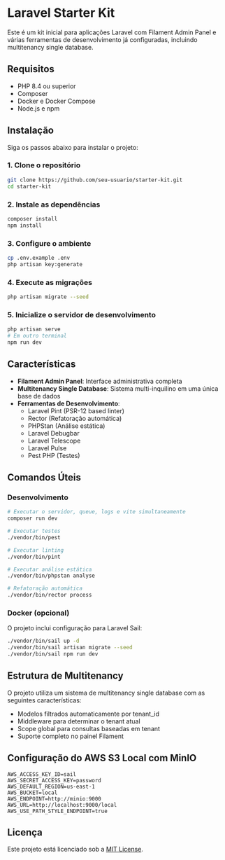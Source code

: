 # Laravel Starter Kit

Este é um kit inicial para aplicações Laravel com Filament Admin Panel e várias ferramentas de desenvolvimento já configuradas, incluindo multitenancy single database.

## Requisitos

- PHP 8.4 ou superior
- Composer
- Docker e Docker Compose
- Node.js e npm

## Instalação

Siga os passos abaixo para instalar o projeto:

### 1. Clone o repositório

```bash
git clone https://github.com/seu-usuario/starter-kit.git
cd starter-kit
```

### 2. Instale as dependências

```bash
composer install
npm install
```

### 3. Configure o ambiente

```bash
cp .env.example .env
php artisan key:generate
```

### 4. Execute as migrações

```bash
php artisan migrate --seed
```

### 5. Inicialize o servidor de desenvolvimento

```bash
php artisan serve
# Em outro terminal
npm run dev
```

## Características

- **Filament Admin Panel**: Interface administrativa completa
- **Multitenancy Single Database**: Sistema multi-inquilino em uma única base de dados
- **Ferramentas de Desenvolvimento**:
  - Laravel Pint (PSR-12 based linter)
  - Rector (Refatoração automática)
  - PHPStan (Análise estática)
  - Laravel Debugbar
  - Laravel Telescope
  - Laravel Pulse
  - Pest PHP (Testes)
  
## Comandos Úteis

### Desenvolvimento

```bash
# Executar o servidor, queue, logs e vite simultaneamente
composer run dev

# Executar testes
./vendor/bin/pest

# Executar linting
./vendor/bin/pint

# Executar análise estática
./vendor/bin/phpstan analyse

# Refatoração automática
./vendor/bin/rector process
```

### Docker (opcional)

O projeto inclui configuração para Laravel Sail:

```bash
./vendor/bin/sail up -d
./vendor/bin/sail artisan migrate --seed
./vendor/bin/sail npm run dev
```

## Estrutura de Multitenancy

O projeto utiliza um sistema de multitenancy single database com as seguintes características:

- Modelos filtrados automaticamente por tenant_id
- Middleware para determinar o tenant atual
- Scope global para consultas baseadas em tenant
- Suporte completo no painel Filament

## Configuração do AWS S3 Local com MinIO

```
AWS_ACCESS_KEY_ID=sail
AWS_SECRET_ACCESS_KEY=password
AWS_DEFAULT_REGION=us-east-1
AWS_BUCKET=local
AWS_ENDPOINT=http://minio:9000
AWS_URL=http://localhost:9000/local
AWS_USE_PATH_STYLE_ENDPOINT=true
```

## Licença

Este projeto está licenciado sob a [MIT License](LICENSE).